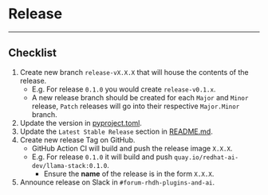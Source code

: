 # Release
---
## Checklist

1. Create new branch `release-vX.X.X` that will house the contents of the release.
   - E.g. For release `0.1.0` you would create `release-v0.1.x`.
   - A new release branch should be created for each `Major` and `Minor` release, `Patch` releases will go into their respective `Major.Minor` branch.
2. Update the version in [pyproject.toml](../pyproject.toml).
3. Update the `Latest Stable Release` section in [README.md](../README.md).
4. Create new release Tag on GitHub.
   - GitHub Action CI will build and push the release image `X.X.X`.
   - E.g. For release `0.1.0` it will build and push `quay.io/redhat-ai-dev/llama-stack:0.1.0`.
     - Ensure the **name** of the release is in the form `X.X.X`.
5. Announce release on Slack in `#forum-rhdh-plugins-and-ai`.
